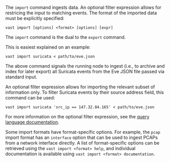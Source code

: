 The `import` command ingests data. An optional filter expression allows for
restricing the input to matching events. The format of the imported data must
be explicitly specified:

```
vast import [options] <format> [options] [expr]
```

The `import` command is the dual to the `export` command.

This is easiest explained on an example:

```
vast import suricata < path/to/eve.json
```

The above command signals the running node to ingest (i.e., to archive and index
for later export) all Suricata events from the Eve JSON file passed via standard
input.

An optional filter expression allows for importing the relevant subset of
information only. To filter Suricata events by their source address field, this
command can be used:

```
vast import suricata 'src_ip == 147.32.84.165' < path/to/eve.json
```

For more information on the optional filter expression, see the [query language
documentation](https://docs.tenzir.com/vast/query-language/overview).

Some import formats have format-specific options. For example, the `pcap` import
format has an `interface` option that can be used to ingest PCAPs from a network
interface directly. A list of format-specific options can be retrieved using the
`vast import <format> help`, and individual documentation is available using
`vast import <format> documentation`.

